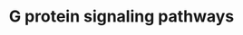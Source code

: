 ---
annotations:
- type: Pathway Ontology
  value: G protein mediated signaling pathway
authors:
- MaintBot
- Thomas
- Christine Chichester
- Eweitz
description: 'G proteins, short for guanine nucleotide-binding proteins, are a family
  of proteins involved in second messenger cascades. G proteins are so called because
  they function as "molecular switches". They alternate from ''inactive'' guanosine
  diphosphate (GDP) to ''active'' guanosine triphosphate (GTP), which is a binding
  state, and which proceeds to regulate downstream cell processes.  Source: [[wikipedia:G_protein|Wikipedia]]'
last-edited: 2021-05-15
organisms:
- Danio rerio
redirect_from:
- /index.php/Pathway:WP1371
- /instance/WP1371
schema-jsonld:
- '@context': https://schema.org/
  '@id': https://wikipathways.github.io/pathways/WP1371.html
  '@type': Dataset
  creator:
    '@type': Organization
    name: WikiPathways
  description: 'G proteins, short for guanine nucleotide-binding proteins, are a family
    of proteins involved in second messenger cascades. G proteins are so called because
    they function as "molecular switches". They alternate from ''inactive'' guanosine
    diphosphate (GDP) to ''active'' guanosine triphosphate (GTP), which is a binding
    state, and which proceeds to regulate downstream cell processes.  Source: [[wikipedia:G_protein|Wikipedia]]'
  keywords:
  - zgc:101761
  - LOC558595
  - AKAP4
  - LOC571825
  - zgc:92704
  - gngt1
  - gnao1a
  - AKAP2
  - PPP3CC
  - gna13a
  - LOC100149498
  - PRKCD
  - PRKCQ
  - Ca2+
  - zgc:112145
  - prkar2aa
  - gnai2
  - ADCY4
  - LOC557337
  - kras
  - slc9a1
  - LOC557353
  - zgc:92392
  - zgc:153624
  - GNG11
  - plcb3
  - LOC556160
  - LOC569499
  - LOC100002625
  - LOC568726
  - gnb5
  - gngt2
  - prkcb1
  - wu:fi40d09
  - LOC100003514
  - cAMP
  - CALM1
  - akap12
  - AKAP5
  - DAG
  - zgc:172124
  - gnb2
  - gnai1
  - GNB1
  - AKAP3
  - adcy2b
  - IP3
  - LOC571011
  - LOC564465
  - LOC795659
  - GNB3
  - LOC557123
  - prkacb
  - prkci
  - DKEYP-60A7.2
  - LOC100151215
  - ADCY9
  - LOC572061
  - PPP3CA
  - akap1b
  - LOC792687
  - nras
  - LOC565706
  - zgc:158799
  - PDE1B
  - prkce
  - zgc:91856
  - gnai3
  - CH73-270F14.2
  - AKAP8
  - AKAP7
  - PRKAR2B
  - rras
  - gng5
  - AKAP9
  - DKEY-190G11.2
  - LOC100006640
  - ARHGEF1
  - zgc:158458
  - LOC100000320
  - gng3
  - HRAS
  - PDE7B
  - LOC100148685
  - gng12
  - LOC796780
  - gng7
  - CH211-220F13.4
  - GNA15
  - ADCY6
  - zgc:153713
  - LOC100149388
  - gna12
  - LOC564915
  - prkcz
  - si:dkey-197m14.4
  license: CC0
  name: G protein signaling pathways
seo: CreativeWork
title: G protein signaling pathways
wpid: WP1371
---
